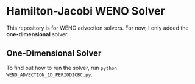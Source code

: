 # Hamilton-Jacobi WENO Solver
This repository is for WENO advection solvers. For now, I only added the **one-dimensional** solver.

## One-Dimensional Solver
To find out how to run the solver, run `python WENO_ADVECTION_1D_PERIODICBC.py`.
